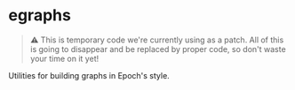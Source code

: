 # egraphs

> :warning: This is temporary code we're currently using as a patch. All of this is going to disappear and be replaced by proper code, so don't waste your time on it yet!

Utilities for building graphs in Epoch's style.
